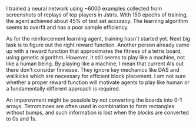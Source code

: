I trained a neural network using ~6000 examples collected from screenshots of replays of top players in Jstris. 
With 150 epochs of training, the agent achieved about 45% of test set accuracy. The learning algorithm seems to overfit and has a poor sample efficiency.


As for the reinforcement learning agent, training hasn't started yet. Next big task is to figure out the right reward function. Another person already
came up with a reward function that approximates the fitness of a tetris board, using genetic algorithm. However, it still seems to play like a machine, not like a
human being. By playing like a machine, I mean that current AIs out there don't consider finnesse. They ignore key mechanics like DAS and wallkicks which are necessary
for efficient block placement. I am not sure whether a proper reward function will motivate agents to play like human or a fundamentally different approach is required.


An imporovment might be possible by not converting the boards into 0-1 arrays. Tetrominoes are often used in combination to form rectangles without bumps,
and such information is lost when the blocks are converted to 0s and 1s.
